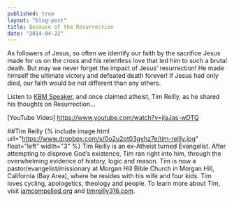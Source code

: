 ```yaml
---
published: true
layout: "blog-post"
title: Because of the Resurrection
date: "2014-04-22"
---
```


As followers of Jesus, so often we identify our faith by the sacrifice Jesus made for us on the cross and his relentless love that led him to such a brutal death. But may we never forget the impact of Jesus’ resurrection!  He made himself the ultimate victory and defeated death forever! If Jesus had only died, our faith would be not different than any others.

Listen to <a href="http://www.kbm.org/speakers" target="_blank">KBM Speaker</a>, and once claimed atheist, Tim Reilly, as he shared his thoughts on Resurrection…

[YouTube Video] 
https://www.youtube.com/watch?v=jlaJas-wDTQ

##Tim Reilly
{% include image.html url="https://www.dropbox.com/s/0o2u2pt03gyhz7e/tim-reilly.jpg" float="left" width="3" %} Tim Reilly is an ex-Atheist turned Evangelist. After attempting to disprove God’s existence, Tim ran right into him, through the overwhelming evidence of history, logic and reason. Tim is now a pastor/evangelist/missionary at Morgan Hill Bible Church in Morgan Hill, California (Bay Area), where he resides with his wife and four kids. Tim loves cycling, apologetics, theology and people. To learn more about Tim, visit <a href="http://www.iamcompelled.org" target="_blank">iamcompelled.org</a> and <a href="http://www.timreilly316.com" target="_blank">timreilly316.com</a>.